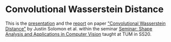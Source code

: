 # Convolutional Wasserstein Distance

This is the [presentation](https://github.com/nurlanov-zh/ConvWassDist_report/blob/master/ConvWassDist_presentation.pdf) and the [report](https://github.com/nurlanov-zh/ConvWassDist_report/blob/master/ConvWassDist_report.pdf) on paper ["Convolutional Wasserstein Distance"](https://people.csail.mit.edu/jsolomon/assets/convolutional_w2.compressed.pdf) by Justin Solomon et al. within the seminar [Seminar: Shape Analysis and Applications in Computer Vision](https://vision.in.tum.de/teaching/ss2020/seminar_shapeanalysis) taught at TUM in SS20.
